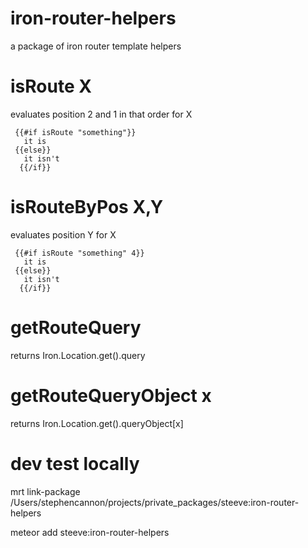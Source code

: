 iron-router-helpers
====================
a package of iron router template helpers

isRoute X
==========
evaluates position 2 and 1 in that order for X

````
 {{#if isRoute "something"}}
   it is
 {{else}}
   it isn't
  {{/if}}
````

isRouteByPos X,Y
=================

evaluates position Y for X


````
 {{#if isRoute "something" 4}}
   it is
 {{else}}
   it isn't
  {{/if}}
````

getRouteQuery
=============
returns Iron.Location.get().query

getRouteQueryObject x
====================

returns Iron.Location.get().queryObject[x]

dev test locally
=================
mrt link-package /Users/stephencannon/projects/private_packages/steeve:iron-router-helpers

meteor add steeve:iron-router-helpers
